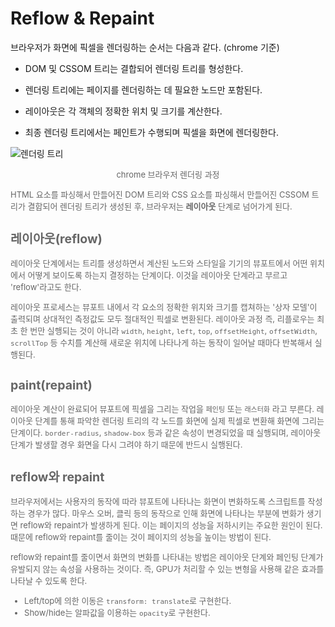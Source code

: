 # Reflow & Repaint

브라우저가 화면에 픽셀을 렌더링하는 순서는 다음과 같다. (chrome 기준)

* DOM 및 CSSOM 트리는 결합되어 렌더링 트리를 형성한다.

* 렌더링 트리에는 페이지를 렌더링하는 데 필요한 노드만 포함된다.

* 레이아웃은 각 객체의 정확한 위치 및 크기를 계산한다.

* 최종 렌더링 트리에서는 페인트가 수행되며 픽셀을 화면에 렌더링한다.

  

![렌더링 트리](https://developers.google.com/web/fundamentals/performance/critical-rendering-path/images/render-tree-construction.png?hl=ko "Chrome 브라우저 렌더링 과정")

<center><font size="2pt" color="#666666">chrome 브라우저 렌더링 과정</center>

HTML 요소를 파싱해서 만들어진 DOM 트리와 CSS 요소를 파싱해서 만들어진 CSSOM 트리가 결합되어 렌더링 트리가 생성된 후, 브라우저는 **레이아웃** 단계로 넘어가게 된다.



## 레이아웃(reflow)

레이아웃 단계에서는 트리를 생성하면서 계산된 노드와 스타일을 기기의 뷰포트에서 어떤 위치에서 어떻게 보이도록 하는지 결정하는 단계이다. 이것을 레이아웃 단계라고 부르고 'reflow'라고도 한다.

레이아웃 프로세스는 뷰포트 내에서 각 요소의 정확한 위치와 크기를 캡쳐하는 '상자 모델'이 출력되며 상대적인 측정값도 모두 절대적인 픽셀로 변환된다. 레이아웃 과정 즉, 리플로우는 최초 한 번만 실행되는 것이 아니라 `width`, `height`, `left`, `top`, `offsetHeight`, `offsetWidth`, `scrollTop` 등 수치를 계산해 새로운 위치에 나타나게 하는 동작이 일어날 때마다 반복해서 실행된다.



## paint(repaint)

레이아웃 계산이 완료되어 뷰포트에 픽셀을 그리는 작업을 `페인팅` 또는 `래스터화` 라고 부른다. 레이아웃 단계를 통해 파악한 렌더링 트리의 각 노드를 화면에 실제 픽셀로 변환해 화면에 그리는 단계이다. `border-radius`, `shadow-box` 등과 같은 속성이 변경되었을 때 실행되며, 레이아웃 단계가 발생할 경우 화면을 다시 그려야 하기 때문에 반드시 실행된다.



## reflow와 repaint

브라우저에서는 사용자의 동작에 따라 뷰포트에 나타나는 화면이 변화하도록 스크립트를 작성하는 경우가 많다. 마우스 오버, 클릭 등의 동작으로 인해 화면에 나타나는 부분에 변화가 생기면 reflow와 repaint가 발생하게 된다. 이는 페이지의 성능을 저하시키는 주요한 원인이 된다. 때문에 reflow와 repaint를 줄이는 것이 페이지의 성능을 높이는 방법이 된다.

reflow와 repaint를 줄이면서 화면의 변화를 나타내는 방법은 레이아웃 단계와 페인팅 단계가 유발되지 않는 속성을 사용하는 것이다. 즉, GPU가 처리할 수 있는  변형을 사용해 같은 효과를 나타날 수 있도록 한다.

* Left/top에 의한 이동은 `transform: translate`로 구현한다.
* Show/hide는 알파값을 이용하는 `opacity`로 구현한다.